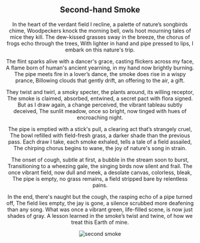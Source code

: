 <div align="center">

## Second-hand Smoke

In the heart of the verdant field I recline, a palette of nature’s songbirds chime,
Woodpeckers knock the morning bell, owls hoot mourning tales of mice they kill.
The dew-kissed grasses sway in the breeze, the chorus of frogs echo through the trees,
With lighter in hand and pipe pressed to lips, I embark on this nature's trip.

The flint sparks alive with a dancer's grace, casting flickers across my face,
A flame born of human's ancient yearning, in my hand now brightly burning.
The pipe meets fire in a lover’s dance, the smoke does rise in a wispy prance,
Billowing clouds that gently drift, an offering to the air, a gift.

They twist and twirl, a smoky specter, the plants around, its willing receptor,
The smoke is claimed, absorbed, entwined, a secret pact with flora signed.
But as I draw again, a change perceived, the vibrant tableau subtly deceived,
The sunlit meadow, once so bright, now tinged with hues of encroaching night.

The pipe is emptied with a stick's pull, a clearing act that’s strangely cruel,
The bowl refilled with field-fresh grass, a darker shade than the previous pass.
Each draw I take, each smoke exhaled, tells a tale of a field assailed,
The chirping chorus begins to wane, the joy of nature's song in strain.

The onset of cough, subtle at first, a bubble in the stream soon to burst,
Transitioning to a wheezing gale, the singing birds now silent and frail.
The once vibrant field, now dull and meek, a desolate canvas, colorless, bleak,
The pipe is empty, no grass remains, a field stripped bare by relentless pains.

In the end, there's naught but the cough, the rasping echo of a pipe turned off,
The field lies empty, the jay is gone, a silence scrubbed more deafening than any song.
What was once a vibrant green, life-filled scene, is now just shades of gray.
A lesson learned in the smoke’s twist and twine, of how we treat this Earth of mine.


<div style="display: flex; align-items: center; justify-content: center; max-width: 100%;">
    <img src="/writing/images/second_smoke.png" alt="second smoke" style="max-width: 100%; max-height: 100%;">
</div>